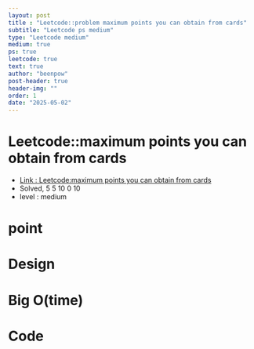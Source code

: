 ```yaml
---
layout: post
title : "Leetcode::problem maximum points you can obtain from cards"
subtitle: "Leetcode ps medium"
type: "Leetcode medium"
medium: true
ps: true
leetcode: true
text: true
author: "beenpow"
post-header: true
header-img: ""
order: 1
date: "2025-05-02"
---
```


# Leetcode::maximum points you can obtain from cards
- [Link : Leetcode:maximum points you can obtain from cards]()
- Solved, 5 5 10 0 10
- level : medium
# point

# Design


# Big O(time)

# Code

```cpp

```